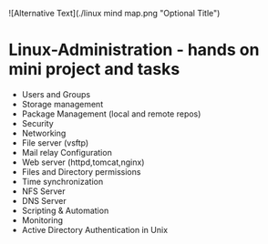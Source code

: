 ![Alternative Text](./linux mind map.png "Optional Title")



# Linux-Administration - hands on mini project and tasks
- Users and Groups
- Storage management
- Package Management (local and remote repos)
- Security
- Networking
- File server (vsftp)
- Mail relay Configuration
- Web server (httpd,tomcat,nginx)
- Files and Directory permissions
- Time synchronization
- NFS Server
- DNS Server
- Scripting & Automation
- Monitoring
- Active Directory Authentication in Unix
  
